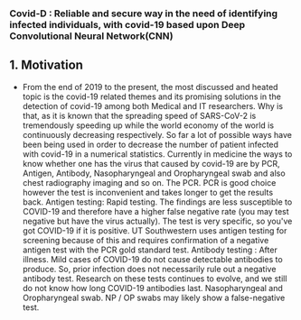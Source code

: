 ### Covid-D : Reliable and secure way in the need of identifying infected individuals, with covid-19 based upon Deep Convolutional Neural Network(CNN)

## 1. Motivation
- From the end of 2019 to the present, the most discussed and heated topic is the covid-19 related themes and its promising solutions in the detection of covid-19 among both Medical and IT researchers. Why is that, as it is known that the spreading speed of SARS-CoV-2 is tremendously speeding up while the world economy of the world is continuously decreasing respectively. So far a lot of possible ways have been being used in order to decrease the number of patient infected with covid-19 in a numerical statistics. Currently in medicine the ways to know whether one has the virus that caused by covid-19 are by PCR, Antigen, Antibody, Nasopharyngeal and Oropharyngeal swab and also chest radiography imaging and so on. The PCR. PCR is good choice however the test is inconvenient and takes longer to get the results back. Antigen testing: Rapid testing. The findings are less susceptible to COVID-19 and therefore have a higher false negative rate (you may test negative but have the virus actually). The test is very specific, so you've got COVID-19 if it is positive. UT Southwestern uses antigen testing for screening because of this and requires confirmation of a negative antigen test with the PCR gold standard test. Antibody testing : After illness. Mild cases of COVID-19 do not cause detectable antibodies to produce. So, prior infection does not necessarily rule out a negative antibody test. Research on these tests continues to evolve, and we still do not know how long COVID-19 antibodies last. Nasopharyngeal and Oropharyngeal swab. NP / OP swabs may likely show a false-negative test.
